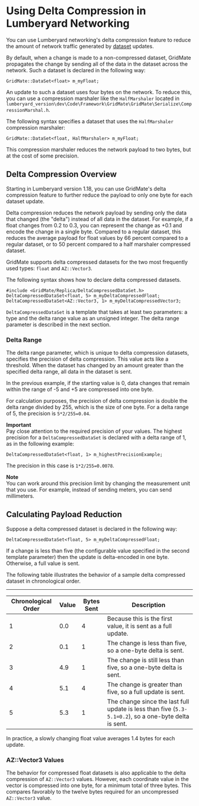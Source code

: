 # Using Delta Compression in Lumberyard Networking<a name="network-delta-compression"></a>

You can use Lumberyard networking's delta compression feature to reduce the amount of network traffic generated by [dataset](network-replicas-data-sets.md) updates\.

By default, when a change is made to a non\-compressed dataset, GridMate propagates the change by sending all of the data in the dataset across the network\. Such a dataset is declared in the following way:

```
GridMate::DataSet<float> m_myFloat;
```

An update to such a dataset uses four bytes on the network\. To reduce this, you can use a compression marshaler like the `HalfMarshaler` located in `lumberyard_version\dev\Code\Framework\GridMate\GridMate\Serialize\CompressionMarshal.h`\.

The following syntax specifies a dataset that uses the `HalfMarshaler` compression marshaler:

```
GridMate::DataSet<float, HalfMarshaler> m_myFloat;
```

This compression marshaler reduces the network payload to two bytes, but at the cost of some precision\.

## Delta Compression Overview<a name="network-delta-compression-delta-compression-overview"></a>

Starting in Lumberyard version 1\.18, you can use GridMate's delta compression feature to further reduce the payload to only one byte for each dataset update\.

Delta compression reduces the network payload by sending only the data that changed \(the "delta"\) instead of all data in the dataset\. For example, if a float changes from 0\.2 to 0\.3, you can represent the change as \+0\.1 and encode the change in a single byte\. Compared to a regular dataset, this reduces the average payload for float values by 66 percent compared to a regular dataset, or to 50 percent compared to a half marshaler compressed dataset\.

GridMate supports delta compressed datasets for the two most frequently used types: `float` and `AZ::Vector3`\.

The following syntax shows how to declare delta compressed datasets\.

```
#include <GridMate/Replica/DeltaCompressedDataSet.h>
DeltaCompressedDataSet<float, 5> m_myDeltaCompressedFloat;
DeltaCompressedDataSet<AZ::Vector3, 1> m_myDeltaCompressedVector3;
```

`DeltaCompressedDataSet` is a template that takes at least two parameters: a type and the delta range value as an unsigned integer\. The delta range parameter is described in the next section\.

### Delta Range<a name="network-delta-compression-delta-range"></a>

The delta range parameter, which is unique to delta compression datasets, specifies the precision of delta compression\. This value acts like a threshold\. When the dataset has changed by an amount greater than the specified delta range, all data in the dataset is sent\.

In the previous example, if the starting value is 0, data changes that remain within the range of \-5 and \+5 are compressed into one byte\.

For calculation purposes, the precision of delta compression is double the delta range divided by 255, which is the size of one byte\. For a delta range of 5, the precision is `5*2/255=0.04`\.

**Important**  
Pay close attention to the required precision of your values\. The highest precision for a `DeltaCompressedDataSet` is declared with a delta range of 1, as in the following example:  

```
DeltaCompressedDataSet<float, 1> m_highestPrecisionExample;
```
The precision in this case is `1*2/255=0.0078`\.

**Note**  
You can work around this precision limit by changing the measurement unit that you use\. For example, instead of sending meters, you can send millimeters\.

## Calculating Payload Reduction<a name="network-delta-compression-calculating-payload-reduction"></a>

Suppose a delta compressed dataset is declared in the following way:

```
DeltaCompressedDataSet<float, 5> m_myDeltaCompressedFloat;
```

If a change is less than five \(the configurable value specified in the second template parameter\) then the update is delta\-encoded in one byte\. Otherwise, a full value is sent\.

The following table illustrates the behavior of a sample delta compressed dataset in chronological order\.


****  

| Chronological Order | Value | Bytes Sent | Description | 
| --- | --- | --- | --- | 
| 1 | 0\.0 | 4 |  Because this is the first value, it is sent as a full update\.  | 
| 2 | 0\.1 | 1 |  The change is less than five, so a one\-byte delta is sent\.  | 
| 3 | 4\.9 | 1 |  The change is still less than five, so a one\-byte delta is sent\.  | 
| 4 | 5\.1 | 4 |  The change is greater than five, so a full update is sent\.  | 
| 5 | 5\.3 | 1 |  The change since the last full update is less than five \(`5.3-5.1=0.2`\), so a one\-byte delta is sent\.  | 

In practice, a slowly changing float value averages 1\.4 bytes for each update\.

### AZ::Vector3 Values<a name="network-delta-compression-azvector3-values"></a>

The behavior for compressed float datasets is also applicable to the delta compression of `AZ::Vector3` values\. However, each coordinate value in the vector is compressed into one byte, for a minimum total of three bytes\. This compares favorably to the twelve bytes required for an uncompressed `AZ::Vector3` value\.